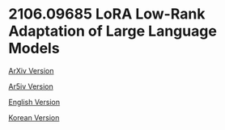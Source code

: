 # 2106.09685 LoRA Low-Rank Adaptation of Large Language Models

[ArXiv Version](https://arxiv.org/abs/2106.09685)

[Ar5iv Version](https://ar5iv.org/abs/2106.09685)

[English Version](https://raw.githack.com/kh-kim/arxiv-translator/master/papers/2106.09685/paper.en.html)

[Korean Version](https://raw.githack.com/kh-kim/arxiv-translator/master/papers/2106.09685/paper.ko.html)